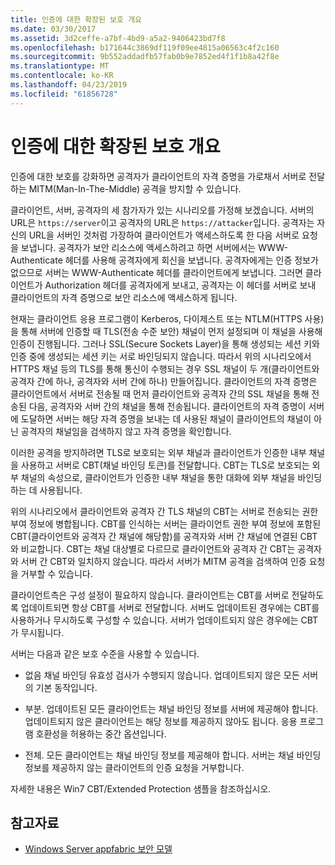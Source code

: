 ```yaml
---
title: 인증에 대한 확장된 보호 개요
ms.date: 03/30/2017
ms.assetid: 3d2ceffe-a7bf-4bd9-a5a2-9406423bd7f8
ms.openlocfilehash: b171644c3869df119f09ee4815a06563c4f2c160
ms.sourcegitcommit: 9b552addadfb57fab0b9e7852ed4f1f1b8a42f8e
ms.translationtype: MT
ms.contentlocale: ko-KR
ms.lasthandoff: 04/23/2019
ms.locfileid: "61856728"
---
```

# <a name="extended-protection-for-authentication-overview"></a>인증에 대한 확장된 보호 개요
인증에 대한 보호를 강화하면 공격자가 클라이언트의 자격 증명을 가로채서 서버로 전달하는 MITM(Man-In-The-Middle) 공격을 방지할 수 있습니다.  
  
 클라이언트, 서버, 공격자의 세 참가자가 있는 시나리오를 가정해 보겠습니다. 서버의 URL은 `https://server`이고 공격자의 URL은 `https://attacker`입니다. 공격자는 자신의 URL을 서버인 것처럼 가장하여 클라이언트가 액세스하도록 한 다음 서버로 요청을 보냅니다. 공격자가 보안 리소스에 액세스하려고 하면 서버에서는 WWW-Authenticate 헤더를 사용해 공격자에게 회신을 보냅니다. 공격자에게는 인증 정보가 없으므로 서버는 WWW-Authenticate 헤더를 클라이언트에게 보냅니다. 그러면 클라이언트가 Authorization 헤더를 공격자에게 보내고, 공격자는 이 헤더를 서버로 보내 클라이언트의 자격 증명으로 보안 리소스에 액세스하게 됩니다.  
  
 현재는 클라이언트 응용 프로그램이 Kerberos, 다이제스트 또는 NTLM(HTTPS 사용)을 통해 서버에 인증할 때 TLS(전송 수준 보안) 채널이 먼저 설정되며 이 채널을 사용해 인증이 진행됩니다. 그러나 SSL(Secure Sockets Layer)을 통해 생성되는 세션 키와 인증 중에 생성되는 세션 키는 서로 바인딩되지 않습니다. 따라서 위의 시나리오에서 HTTPS 채널 등의 TLS를 통해 통신이 수행되는 경우 SSL 채널이 두 개(클라이언트와 공격자 간에 하나, 공격자와 서버 간에 하나) 만들어집니다. 클라이언트의 자격 증명은 클라이언트에서 서버로 전송될 때 먼저 클라이언트와 공격자 간의 SSL 채널을 통해 전송된 다음, 공격자와 서버 간의 채널을 통해 전송됩니다. 클라이언트의 자격 증명이 서버에 도달하면 서버는 해당 자격 증명을 보내는 데 사용된 채널이 클라이언트의 채널이 아닌 공격자의 채널임을 검색하지 않고 자격 증명을 확인합니다.  
  
 이러한 공격을 방지하려면 TLS로 보호되는 외부 채널과 클라이언트가 인증한 내부 채널을 사용하고 서버로 CBT(채널 바인딩 토큰)를 전달합니다. CBT는 TLS로 보호되는 외부 채널의 속성으로, 클라이언트가 인증한 내부 채널을 통한 대화에 외부 채널을 바인딩하는 데 사용됩니다.  
  
 위의 시나리오에서 클라이언트와 공격자 간 TLS 채널의 CBT는 서버로 전송되는 권한 부여 정보에 병합됩니다. CBT를 인식하는 서버는 클라이언트 권한 부여 정보에 포함된 CBT(클라이언트와 공격자 간 채널에 해당함)를 공격자와 서버 간 채널에 연결된 CBT와 비교합니다. CBT는 채널 대상별로 다르므로 클라이언트와 공격자 간 CBT는 공격자와 서버 간 CBT와 일치하지 않습니다. 따라서 서버가 MITM 공격을 검색하여 인증 요청을 거부할 수 있습니다.  
  
 클라이언트측은 구성 설정이 필요하지 않습니다. 클라이언트는 CBT를 서버로 전달하도록 업데이트되면 항상 CBT를 서버로 전달합니다. 서버도 업데이트된 경우에는 CBT를 사용하거나 무시하도록 구성할 수 있습니다. 서버가 업데이트되지 않은 경우에는 CBT가 무시됩니다.  
  
 서버는 다음과 같은 보호 수준을 사용할 수 있습니다.  
  
-   없음 채널 바인딩 유효성 검사가 수행되지 않습니다. 업데이트되지 않은 모든 서버의 기본 동작입니다.  
  
-   부분. 업데이트된 모든 클라이언트는 채널 바인딩 정보를 서버에 제공해야 합니다. 업데이트되지 않은 클라이언트는 해당 정보를 제공하지 않아도 됩니다. 응용 프로그램 호환성을 허용하는 중간 옵션입니다.  
  
-   전체. 모든 클라이언트는 채널 바인딩 정보를 제공해야 합니다. 서버는 채널 바인딩 정보를 제공하지 않는 클라이언트의 인증 요청을 거부합니다.  
  
 자세한 내용은 Win7 CBT/Extended Protection 샘플을 참조하십시오.  
  
## <a name="see-also"></a>참고자료

- [Windows Server appfabric 보안 모델](https://go.microsoft.com/fwlink/?LinkID=201279&clcid=0x409)
